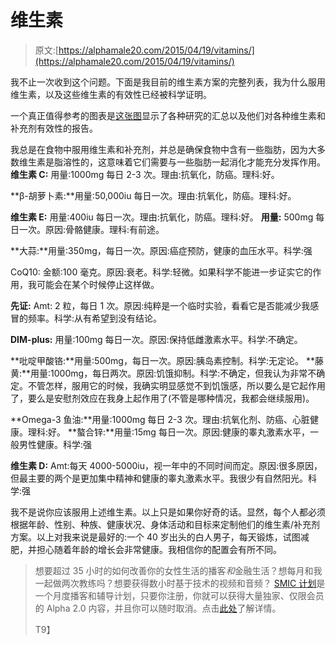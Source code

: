 # 维生素

> 原文:[https://alphamale20.com/2015/04/19/vitamins/](https://alphamale20.com/2015/04/19/vitamins/)

我不止一次收到这个问题。下面是我目前的维生素方案的完整列表，我为什么服用维生素，以及这些维生素的有效性已经被科学证明。

一个真正值得参考的图表是[这张图](http://www.informationisbeautiful.net/play/snake-oil-supplements/)显示了各种研究的汇总以及他们对各种维生素和补充剂有效性的报告。

我总是在食物中服用维生素和补充剂，并总是确保食物中含有一些脂肪，因为大多数维生素是脂溶性的，这意味着它们需要与一些脂肪一起消化才能充分发挥作用。**维生素 C:** 用量:1000mg 每日 2-3 次。理由:抗氧化，防癌。理科:好。

**β-胡萝卜素:**用量:50,000iu 每日一次。理由:抗氧化，防癌。理科:好。

**维生素 E:** 用量:400iu 每日一次。理由:抗氧化，防癌。理科:好。 **用量:** 500mg 每日一次。原因:骨骼健康。理科:有前途。

**大蒜:**用量:350mg，每日一次。原因:癌症预防，健康的血压水平。科学:强

CoQ10: 金额:100 毫克。原因:衰老。科学:轻微。如果科学不能进一步证实它的作用，我可能会在某个时候停止这样做。

**先证:** Amt: 2 粒，每日 1 次。原因:纯粹是一个临时实验，看看它是否能减少我感冒的频率。科学:从有希望到没有结论。

**DIM-plus:** 用量:100mg 每日一次。原因:保持低雌激素水平。科学:不确定。

**吡啶甲酸铬:**用量:500mg，每日一次。原因:胰岛素控制。科学:无定论。 **藤黄:**用量:1000mg，每日两次。原因:饥饿抑制。科学:不确定，但我认为非常不确定。不管怎样，服用它的时候，我确实明显感觉不到饥饿感，所以要么是它起作用了，要么是安慰剂效应在我身上起作用了(不管是哪种情况，我都会继续服用)。

**Omega-3 鱼油:**用量:1000mg 每日 2-3 次。理由:抗氧化剂、防癌、心脏健康。理科:好。 **螯合锌:**用量:15mg 每日一次。原因:健康的睾丸激素水平，一般男性健康。科学:强

**维生素 D:** Amt:每天 4000-5000iu，视一年中的不同时间而定。原因:很多原因，但最主要的两个是更加集中精神和健康的睾丸激素水平。我很少有自然阳光。科学:强

我不是说你应该服用上述维生素。以上只是如果你好奇的话。显然，每个人都必须根据年龄、性别、种族、健康状况、身体活动和目标来定制他们的维生素/补充剂方案。以上对我来说是最好的:一个 40 岁出头的白人男子，每天锻炼，试图减肥，并担心随着年龄的增长会非常健康。我相信你的配置会有所不同。

> 想要超过 35 小时的如何改善你的女性生活的播客*和*金融生活？想每月和我一起做两次教练吗？想要获得数小时基于技术的视频和音频？ [SMIC 计划](https://alphamale20.kartra.com/page/vIL17)是一个月度播客和辅导计划，只要你注册，你就可以获得大量独家、仅限会员的 Alpha 2.0 内容，并且你可以随时取消。点击[此处](https://alphamale20.kartra.com/page/vIL17)了解详情。
> 
> T9】